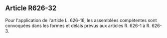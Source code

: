Article R626-32
----
Pour l'application de l'article L. 626-16, les assemblées compétentes sont
convoquées dans les formes et délais prévus aux articles R. 626-1 à R. 626-3.
